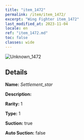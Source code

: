```yaml
---
title: "item_1472"
permalink: /item/item_1472/
excerpt: "Wing Fighter item_1472"
last_modified_at: 2023-11-04
locale: en
ref: "item_1472.md"
toc: false
classes: wide
---
```



 ![Unknown_1472](/images/item/Settlement_star_p.png)



## Details

 **Name:** *Settlement_star* 

 **Description:** 

 **Rarity:** 1 

 **Type:** 1 

 **Suction:** true 

 **Auto Suction:** false 


